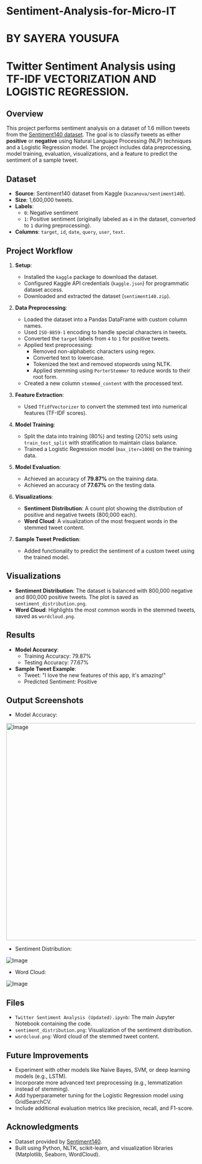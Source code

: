 # Sentiment-Analysis-for-Micro-IT 
# BY SAYERA YOUSUFA

# Twitter Sentiment Analysis using TF-IDF VECTORIZATION AND LOGISTIC REGRESSION.

## Overview
This project performs sentiment analysis on a dataset of 1.6 million tweets from the [Sentiment140 dataset](https://www.kaggle.com/datasets/kazanova/sentiment140). The goal is to classify tweets as either **positive** or **negative** using Natural Language Processing (NLP) techniques and a Logistic Regression model. The project includes data preprocessing, model training, evaluation, visualizations, and a feature to predict the sentiment of a sample tweet.

## Dataset
- **Source**: Sentiment140 dataset from Kaggle (`kazanova/sentiment140`).
- **Size**: 1,600,000 tweets.
- **Labels**: 
  - `0`: Negative sentiment
  - `1`: Positive sentiment (originally labeled as `4` in the dataset, converted to `1` during preprocessing).
- **Columns**: `target`, `id`, `date`, `query`, `user`, `text`.

## Project Workflow
1. **Setup**:
   - Installed the `kaggle` package to download the dataset.
   - Configured Kaggle API credentials (`kaggle.json`) for programmatic dataset access.
   - Downloaded and extracted the dataset (`sentiment140.zip`).

2. **Data Preprocessing**:
   - Loaded the dataset into a Pandas DataFrame with custom column names.
   - Used `ISO-8859-1` encoding to handle special characters in tweets.
   - Converted the `target` labels from `4` to `1` for positive tweets.
   - Applied text preprocessing:
     - Removed non-alphabetic characters using regex.
     - Converted text to lowercase.
     - Tokenized the text and removed stopwords using NLTK.
     - Applied stemming using `PorterStemmer` to reduce words to their root form.
   - Created a new column `stemmed_content` with the processed text.

3. **Feature Extraction**:
   - Used `TfidfVectorizer` to convert the stemmed text into numerical features (TF-IDF scores).

4. **Model Training**:
   - Split the data into training (80%) and testing (20%) sets using `train_test_split` with stratification to maintain class balance.
   - Trained a Logistic Regression model (`max_iter=1000`) on the training data.

5. **Model Evaluation**:
   - Achieved an accuracy of **79.87%** on the training data.
   - Achieved an accuracy of **77.67%** on the testing data.

6. **Visualizations**:
   - **Sentiment Distribution**: A count plot showing the distribution of positive and negative tweets (800,000 each).
   - **Word Cloud**: A visualization of the most frequent words in the stemmed tweet content.

7. **Sample Tweet Prediction**:
   - Added functionality to predict the sentiment of a custom tweet using the trained model.

## Visualizations
- **Sentiment Distribution**: The dataset is balanced with 800,000 negative and 800,000 positive tweets. The plot is saved as `sentiment_distribution.png`.
- **Word Cloud**: Highlights the most common words in the stemmed tweets, saved as `wordcloud.png`.

## Results
- **Model Accuracy**:
  - Training Accuracy: 79.87%
  - Testing Accuracy: 77.67%
- **Sample Tweet Example**:
  - Tweet: "I love the new features of this app, it's amazing!"
  - Predicted Sentiment: Positive
 
## Output Screenshots

- Model Accuracy:

<img width="578" alt="Image" src="https://github.com/user-attachments/assets/a97e070b-762a-4977-b350-df87fdf08414" />

- Sentiment Distribution:

![Image](https://github.com/user-attachments/assets/ca9be36d-17b2-447d-a873-bce2fc9cdc3c)

- Word Cloud:
  
![Image](https://github.com/user-attachments/assets/95e61f43-96c5-49e1-ac8a-507c1ca82128)



## Files
- `Twitter Sentiment Analysis (Updated).ipynb`: The main Jupyter Notebook containing the code.
- `sentiment_distribution.png`: Visualization of the sentiment distribution.
- `wordcloud.png`: Word cloud of the stemmed tweet content.

## Future Improvements
- Experiment with other models like Naive Bayes, SVM, or deep learning models (e.g., LSTM).
- Incorporate more advanced text preprocessing (e.g., lemmatization instead of stemming).
- Add hyperparameter tuning for the Logistic Regression model using GridSearchCV.
- Include additional evaluation metrics like precision, recall, and F1-score.

## Acknowledgments
- Dataset provided by [Sentiment140](https://www.kaggle.com/datasets/kazanova/sentiment140).
- Built using Python, NLTK, scikit-learn, and visualization libraries (Matplotlib, Seaborn, WordCloud).



